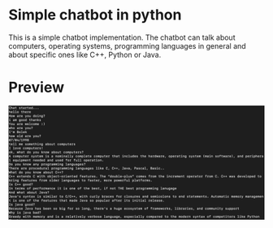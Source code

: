 # Simple chatbot in python
This is a simple chatbot implementation.
The chatbot can talk about computers, operating systems, programming languages in general and about specific ones like C++, Python or Java.
# Preview
![Preview 1](/preview.png?raw=true "Preview-1")
